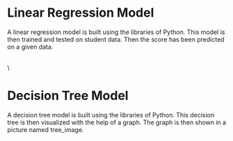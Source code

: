 # Linear Regression Model 
A linear regression model is built using the libraries of Python. This model is then trained and tested on student data. Then the score has been predicted on a given data.


\
\

# Decision Tree Model
A decision tree model is built using the libraries of Python. This decision tree is then visualized with the help of a graph. The graph is then shown in a picture named tree_image.
